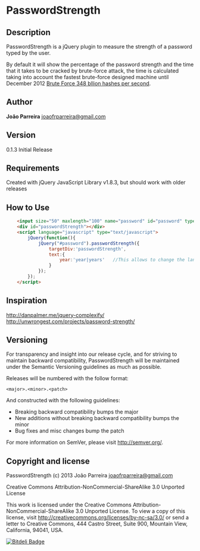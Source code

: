 PasswordStrength
=================

Description
-----------
PasswordStrength is a jQuery plugin to measure the strength of a password typed by the user.

By default it will show the percentage of the password strength and the time that it takes to be cracked by brute-force attack, the time is calculated taking into account the fastest brute-force designed machine until December 2012 [Brute Force 348 bllion hashes per second](http://hackaday.com/2012/12/06/25-gpus-brute-force-348-billion-hashes-per-second-to-crack-your-passwords/).

Author
------
**João Parreira**
<joaofrparreira@gmail.com>

Version
-------
0.1.3 Initial Release

Requirements
------------
Created with jQuery JavaScript Library v1.8.3, but should work with older releases


How to Use
----------
```html
    <input size="50" maxlength="100" name="password" id="password" type="password">
    <div id="passwordStrength"></div>
    <script language="javascript" type="text/javascript">
        jQuery(function(){
            jQuery("#password").passwordStrength({
                targetDiv:'passwordStrength',
                text:{
                    year:'year|years'   //This allows to change the language of the plugin			
                }
            });
        });
    </script>
```



Inspiration
-----------
http://danpalmer.me/jquery-complexify/
http://unwrongest.com/projects/password-strength/



Versioning
----------

For transparency and insight into our release cycle, and for striving to maintain 
backward compatibility, PasswordStrength will be maintained under the Semantic Versioning 
guidelines as much as possible.

Releases will be numbered with the follow format:

`<major>.<minor>.<patch>`

And constructed with the following guidelines:

* Breaking backward compatibility bumps the major
* New additions without breaking backward compatibility bumps the minor
* Bug fixes and misc changes bump the patch

For more information on SemVer, please visit http://semver.org/.


Copyright and license
---------------------

PasswordStrength (c) 2013 João Parreira <joaofrparreira@gmail.com>

Creative Commons Attribution-NonCommercial-ShareAlike 3.0 Unported License
  
This work is licensed under the Creative Commons 
Attribution-NonCommercial-ShareAlike 3.0 Unported License. 
To view a copy of this license, visit 
http://creativecommons.org/licenses/by-nc-sa/3.0/ or send a letter to 
Creative Commons, 444 Castro Street, Suite 900, Mountain View, California, 
94041, USA.


[![Bitdeli Badge](https://d2weczhvl823v0.cloudfront.net/n3okill/passwordstrength/trend.png)](https://bitdeli.com/free "Bitdeli Badge")

